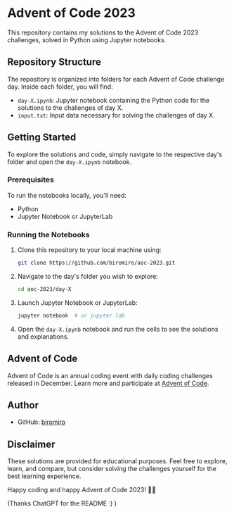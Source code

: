 # Advent of Code 2023

This repository contains my solutions to the Advent of Code 2023 challenges, solved in Python using Jupyter notebooks.

## Repository Structure

The repository is organized into folders for each Advent of Code challenge day. Inside each folder, you will find:

- `day-X.ipynb`: Jupyter notebook containing the Python code for the solutions to the challenges of day X.
- `input.txt`: Input data necessary for solving the challenges of day X.

## Getting Started

To explore the solutions and code, simply navigate to the respective day's folder and open the `day-X.ipynb` notebook.

### Prerequisites

To run the notebooks locally, you'll need:

- Python
- Jupyter Notebook or JupyterLab

### Running the Notebooks

1. Clone this repository to your local machine using:
    ```bash
    git clone https://github.com/biromiro/aoc-2023.git
    ```

2. Navigate to the day's folder you wish to explore:
    ```bash
    cd aoc-2023/day-X
    ```

3. Launch Jupyter Notebook or JupyterLab:
    ```bash
    jupyter notebook  # or jupyter lab
    ```

4. Open the `day-X.ipynb` notebook and run the cells to see the solutions and explanations.

## Advent of Code

Advent of Code is an annual coding event with daily coding challenges released in December. Learn more and participate at [Advent of Code](https://adventofcode.com/).

## Author

- GitHub: [biromiro](https://github.com/biromiro)

## Disclaimer

These solutions are provided for educational purposes. Feel free to explore, learn, and compare, but consider solving the challenges yourself for the best learning experience.

Happy coding and happy Advent of Code 2023! 🎄🌟

(Thanks ChatGPT for the README :) )
